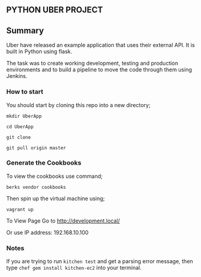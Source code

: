 ## PYTHON UBER PROJECT
## Summary
Uber have released an example application that uses their external API. It is built in Python using flask.

The task was to create working development, testing and production environments and to build a pipeline to move the code through them using Jenkins.

### How to start
You should start by cloning this repo into a new directory;

`mkdir UberApp`

`cd UberApp`

`git clone`

`git pull origin master`

### Generate the Cookbooks
To view the cookbooks use command;

`berks vendor cookbooks`

Then spin up the virtual machine using;

`vagrant up`

To View Page
Go to http://development.local/

Or use IP address: 192.168.10.100

### Notes
If you are trying to run `kitchen test` and get a parsing error message, then type `chef gem install kitchen-ec2` into your terminal.

